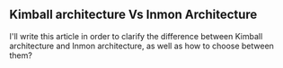 ## Kimball architecture Vs Inmon Architecture

I'll  write this article in order to clarify the difference between Kimball architecture and Inmon architecture, as well as how to choose between them?
